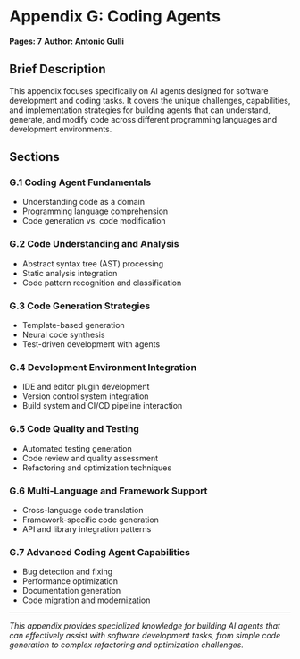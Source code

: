# Appendix G: Coding Agents

**Pages: 7**
**Author: Antonio Gulli**

## Brief Description

This appendix focuses specifically on AI agents designed for software development and coding tasks. It covers the unique challenges, capabilities, and implementation strategies for building agents that can understand, generate, and modify code across different programming languages and development environments.

## Sections

### G.1 Coding Agent Fundamentals
- Understanding code as a domain
- Programming language comprehension
- Code generation vs. code modification

### G.2 Code Understanding and Analysis
- Abstract syntax tree (AST) processing
- Static analysis integration
- Code pattern recognition and classification

### G.3 Code Generation Strategies
- Template-based generation
- Neural code synthesis
- Test-driven development with agents

### G.4 Development Environment Integration
- IDE and editor plugin development
- Version control system integration
- Build system and CI/CD pipeline interaction

### G.5 Code Quality and Testing
- Automated testing generation
- Code review and quality assessment
- Refactoring and optimization techniques

### G.6 Multi-Language and Framework Support
- Cross-language code translation
- Framework-specific code generation
- API and library integration patterns

### G.7 Advanced Coding Agent Capabilities
- Bug detection and fixing
- Performance optimization
- Documentation generation
- Code migration and modernization

---

*This appendix provides specialized knowledge for building AI agents that can effectively assist with software development tasks, from simple code generation to complex refactoring and optimization challenges.*